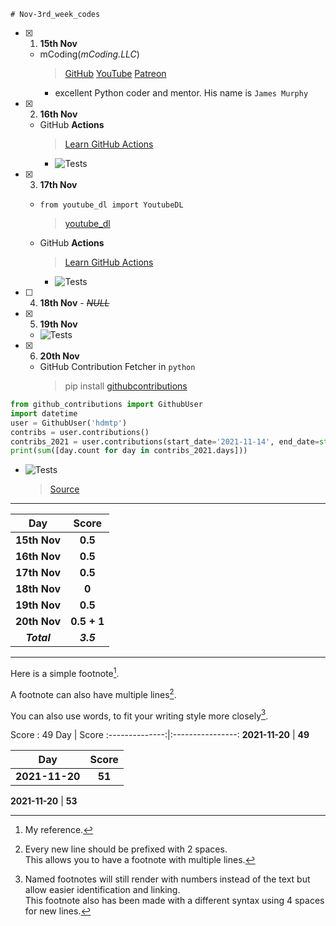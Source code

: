 
	# Nov-3rd_week_codes

- [x] 1. **15th Nov**

  - mCoding(_mCoding.LLC_)
    > [GitHub](https://github.com/mCodingLLC) [YouTube](youtube.com/c/mCodingWithJamesMurphy) [Patreon](https://www.patreon.com/mCoding)
    - excellent Python coder and mentor. His name is `James Murphy`

- [x] 2. **16th Nov**

  - GitHub __Actions__
    > [Learn GitHub Actions](https://docs.github.com/en/actions/learn-github-actions)
    - ![Tests](https://github.com/hdmtp-s-basement/Nov-3rd_week_codes/actions/workflows/github_action.yml/badge.svg)

- [x] 3. **17th Nov**

  - `from youtube_dl import YoutubeDL`
    > [youtube_dl](https://pypi.org/project/youtube_dl/)

  - GitHub __Actions__
    > [Learn GitHub Actions](https://docs.github.com/en/actions/learn-github-actions)
    - ![Tests](https://github.com/hdmtp-s-basement/Nov-3rd_week_codes/actions/workflows/python-script.yml/badge.svg)

- [ ] 4. **18th Nov** - ~~_NULL_~~
- [x] 5. **19th Nov**

  -  ![Tests](https://github.com/hdmtp-s-basement/Nov-3rd_week_codes/actions/workflows/main.yml/badge.svg)

- [x] 6. **20th Nov**

  -  GitHub Contribution Fetcher in `python`
      > pip install [githubcontributions](https://github.com/bcongdon/github_contributions)
      
``` python
from github_contributions import GithubUser
import datetime
user = GithubUser('hdmtp')
contribs = user.contributions()
contribs_2021 = user.contributions(start_date='2021-11-14', end_date=str(datetime.date.today()))
print(sum([day.count for day in contribs_2021.days]))
```
 

   - ![Tests](https://github.com/hdmtp-s-basement/Nov-3rd_week_codes/actions/workflows/score.yml/badge.svg)
     > [Source](https://canovasjm.netlify.app/2020/11/29/github-actions-run-a-python-script-on-schedule-and-commit-changes/) 


<hr>
<div align="center">

Day      | Score
:--------------:|:----------------:
**15th Nov** | **0.5**
**16th Nov** | **0.5**
**17th Nov** | **0.5**
**18th Nov** | **0**
**19th Nov** | **0.5**
**20th Nov** | **0.5 + 1**
***Total***     | ***3.5***
     
</div>
<hr>
<!--Below part needs to be edited-->

Here is a simple footnote[^1].

A footnote can also have multiple lines[^2].  

You can also use words, to fit your writing style more closely[^note].

[^1]: My reference.
[^2]: Every new line should be prefixed with 2 spaces.  
  This allows you to have a footnote with multiple lines.
[^note]:
    Named footnotes will still render with numbers instead of the text but allow easier identification and linking.  
    This footnote also has been made with a different syntax using 4 spaces for new lines.

Score : 49
Day      | Score
:--------------:|:----------------:
**2021-11-20** | **49**
     
Day      | Score
:--------------:|:----------------:
**2021-11-20** | **51**
     
**2021-11-20** | **53**
